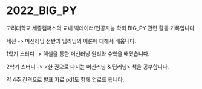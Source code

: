 # 2022_BIG_PY

고려대학교 세종캠퍼스의 교내 빅데이터/인공지능 학회 BIG_PY 관련 활동 기록입니다.

세션 -> 머신러닝 전반과 딥러닝의 이론에 대해서 배웁니다.

1학기 스터디 -> 엑셀을 통한 머신러닝 원리와 수학을 배웠습니다. 

2학기 스터디 -> <한 권으로 다지는 머신러닝 & 딥러닝> 책을 공부합니다. 

약 4주 간격으로 발표 자료 pdf도 함께 업로드 됩니다. 